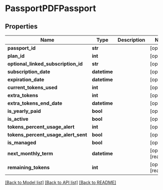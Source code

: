 # PassportPDFPassport

## Properties
Name | Type | Description | Notes
------------ | ------------- | ------------- | -------------
**passport_id** | **str** |  | [optional] 
**plan_id** | **int** |  | [optional] 
**optional_linked_subscription_id** | **str** |  | [optional] 
**subscription_date** | **datetime** |  | [optional] 
**expiration_date** | **datetime** |  | [optional] 
**current_tokens_used** | **int** |  | [optional] 
**extra_tokens** | **int** |  | [optional] 
**extra_tokens_end_date** | **datetime** |  | [optional] 
**is_yearly_paid** | **bool** |  | [optional] 
**is_active** | **bool** |  | [optional] 
**tokens_percent_usage_alert** | **int** |  | [optional] 
**tokens_percent_usage_alert_sent** | **bool** |  | [optional] 
**is_managed** | **bool** |  | [optional] 
**next_monthly_term** | **datetime** |  | [optional] [readonly] 
**remaining_tokens** | **int** |  | [optional] [readonly] 

[[Back to Model list]](../README.md#documentation-for-models) [[Back to API list]](../README.md#documentation-for-api-endpoints) [[Back to README]](../README.md)


